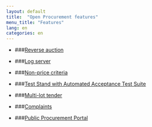 ```yaml
---
layout: default
title:  "Open Procurement features"
menu_title: "Features"
lang: en
categories: en
---
```


* ###[Reverse auction](http://openprocurement.org/en/auction-page-for-openprocurement.html)

* ###[Log server](http://openprocurement.org/en/log-server.html)

* ###[Non-price criteria](http://openprocurement.org/en/nonprice-criteria.html)

* ###[Test Stand with Automated Acceptance Test Suite](http://openprocurement.org/en/test-stand.html) 

* ###[Multi-lot tender](http://openprocurement.org/en/multilots.html)

* ###[Complaints](http://openprocurement.org/en/complaints.html)

* ###[Public Procurement Portal](http://openprocurement.org/en/public-procurement-portal)